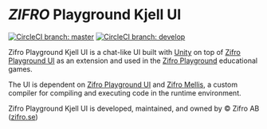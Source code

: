 # _ZIFRO_ Playground Kjell UI

[![CircleCI branch: master](https://img.shields.io/circleci/token/703a50d34ea5c253841e825a1ca6fc518758c090/project/github/zardan/kjell/master.svg?label=%2Fmaster&logo=circleci)](https://circleci.com/gh/zardan/kjell)
[![CircleCI branch: develop](https://img.shields.io/circleci/token/703a50d34ea5c253841e825a1ca6fc518758c090/project/github/zardan/kjell/develop.svg?label=%2Fdevelop&logo=circleci)](https://circleci.com/gh/zardan/kjell)

Zifro Playground Kjell UI is a chat-like UI built with [Unity](https://unity3d.com) on top of [Zifro Playground UI](https://github.com/zardan/ui) as an extension and used in the [Zifro Playground](https://www.zifro.se/#playground) educational games.

The UI is dependent on [Zifro Playground UI](https://github.com/zardan/ui) and [Zifro Mellis](https://github.com/zardan/compiler), a custom compiler for compiling and executing code in the runtime environment.

Zifro Playground Kjell UI is developed, maintained, and owned by © Zifro AB ([zifro.se](https://zifro.se/))
